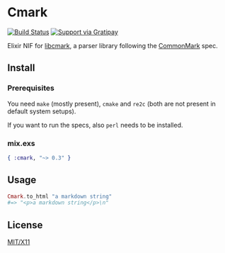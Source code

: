 # Cmark

[![Build Status](https://travis-ci.org/asaaki/cmark.ex.svg?branch=master)](https://travis-ci.org/asaaki/cmark.ex)
[![Support via Gratipay](http://img.shields.io/gratipay/asaaki.svg)](https://gratipay.com/asaaki)

Elixir NIF for [libcmark](https://github.com/jgm/CommonMark), a parser library following the [CommonMark](http://commonmark.org/) spec.

## Install

### Prerequisites

You need `make` (mostly present), `cmake` and `re2c` (both are not present in default system setups).

If you want to run the specs, also `perl` needs to be installed.

### mix.exs

```elixir
{ :cmark, "~> 0.3" }
```

## Usage

```elixir
Cmark.to_html "a markdown string"
#=> "<p>a markdown string</p>\n"
```

## License

[MIT/X11](./LICENSE)
